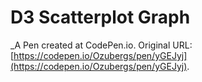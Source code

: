 # D3 Scatterplot Graph
 _A Pen created at CodePen.io. Original URL: [https://codepen.io/Ozubergs/pen/yGEJyj](https://codepen.io/Ozubergs/pen/yGEJyj).

 